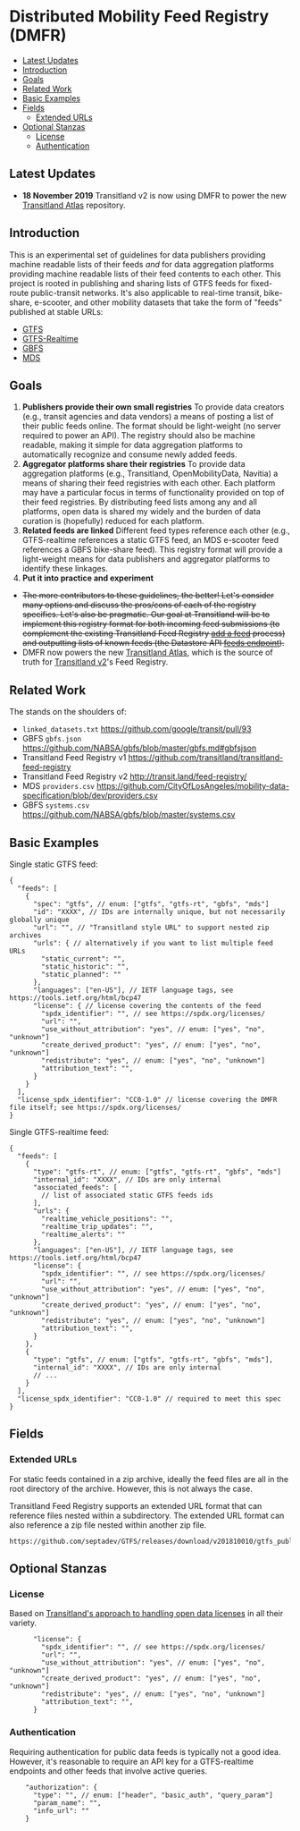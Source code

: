 # Distributed Mobility Feed Registry (DMFR) <!-- omit in toc -->

<!-- to update use https://marketplace.visualstudio.com/items?itemName=yzhang.markdown-all-in-one -->

- [Latest Updates](#latest-updates)
- [Introduction](#introduction)
- [Goals](#goals)
- [Related Work](#related-work)
- [Basic Examples](#basic-examples)
- [Fields](#fields)
  - [Extended URLs](#extended-urls)
- [Optional Stanzas](#optional-stanzas)
  - [License](#license)
  - [Authentication](#authentication)

## Latest Updates

* **18 November 2019** Transitland v2 is now using DMFR to power the new [Transitland Atlas](https://github.com/transitland/transitland-atlas) repository.


## Introduction

This is an experimental set of guidelines for data publishers providing machine readable lists of their feeds _and_ for data aggregation platforms providing machine readable lists of their feed contents to each other. This project is rooted in publishing and sharing lists of GTFS feeds for fixed-route public-transit networks. It's also applicable to real-time transit, bike-share, e-scooter, and other mobility datasets that take the form of "feeds" published at stable URLs:

- [GTFS](https://gtfs.org/reference/static/)
- [GTFS-Realtime](https://gtfs.org/reference/realtime/v2/)
- [GBFS](https://github.com/NABSA/gbfs/#readme)
- [MDS](https://github.com/CityOfLosAngeles/mobility-data-specification/#readme)

## Goals

1. **Publishers provide their own small registries** To provide data creators (e.g., transit agencies and data vendors) a means of posting a list of their public feeds online. The format should be light-weight (no server required to power an API). The registry should also be machine readable, making it simple for data aggregation platforms to automatically recognize and consume newly added feeds.
2. **Aggregator platforms share their registries** To provide data aggregation platforms (e.g., Transitland, OpenMobilityData, Navitia) a means of sharing their feed registries with each other. Each platform may have a particular focus in terms of functionality provided on top of their feed registries. By distributing feed lists among any and all platforms, open data is shared my widely and the burden of data curation is (hopefully) reduced for each platform.
3. **Related feeds are linked** Different feed types reference each other (e.g., GTFS-realtime references a static GTFS feed, an MDS e-scooter feed references a GBFS bike-share feed). This registry format will provide a light-weight means for data publishers and aggregator platforms to identify these linkages.
4. **Put it into practice and experiment**
  - ~~The more contributors to these guidelines, the better! Let's consider many options and discuss the pros/cons of each of the registry specifics. Let's also be pragmatic. Our goal at Transitland will be to implement this registry format for both incoming feed submissions (to complement the existing Transitland Feed Registry [add a feed](https://transit.land/documentation/feed-registry/add-a-feed.html) process) and outputting lists of known feeds (the Datastore API [feeds endpoint](https://transit.land/documentation/datastore/feeds.html)).~~
  - DMFR now powers the new [Transitland Atlas](https://github.com/transitland/transitland-atlas), which is the source of truth for [Transitland v2](https://transit.land/news/2019/10/17/tlv2.html)'s Feed Registry.

## Related Work

The stands on the shoulders of:

- `linked_datasets.txt` https://github.com/google/transit/pull/93
- GBFS `gbfs.json` https://github.com/NABSA/gbfs/blob/master/gbfs.md#gbfsjson
- Transitland Feed Registry v1 https://github.com/transitland/transitland-feed-registry
- Transitland Feed Registry v2 http://transit.land/feed-registry/
- MDS `providers.csv` https://github.com/CityOfLosAngeles/mobility-data-specification/blob/dev/providers.csv
- GBFS `systems.csv` https://github.com/NABSA/gbfs/blob/master/systems.csv

## Basic Examples

Single static GTFS feed:

```jsonc
{
  "feeds": [
    {
      "spec": "gtfs", // enum: ["gtfs", "gtfs-rt", "gbfs", "mds"]
      "id": "XXXX", // IDs are internally unique, but not necessarily globally unique
      "url": "", // "Transitland style URL" to support nested zip archives
      "urls": { // alternatively if you want to list multiple feed URLs
        "static_current": "",
        "static_historic": "",
        "static_planned": ""
      },
      "languages": ["en-US"], // IETF language tags, see https://tools.ietf.org/html/bcp47
      "license": { // license covering the contents of the feed
        "spdx_identifier": "", // see https://spdx.org/licenses/
        "url": "",
        "use_without_attribution": "yes", // enum: ["yes", "no", "unknown"]
        "create_derived_product": "yes", // enum: ["yes", "no", "unknown"]
        "redistribute": "yes", // enum: ["yes", "no", "unknown"]
        "attribution_text": "",
      }
    }
  ],
  "license_spdx_identifier": "CC0-1.0" // license covering the DMFR file itself; see https://spdx.org/licenses/
}
```

Single GTFS-realtime feed:

```jsonc
{
  "feeds": [
    {
      "type": "gtfs-rt", // enum: ["gtfs", "gtfs-rt", "gbfs", "mds"]
      "internal_id": "XXXX", // IDs are only internal
      "associated_feeds": [
        // list of associated static GTFS feeds ids
      ], 
      "urls": {
        "realtime_vehicle_positions": "",
        "realtime_trip_updates": "",
        "realtime_alerts": ""
      },
      "languages": ["en-US"], // IETF language tags, see https://tools.ietf.org/html/bcp47
      "license": {
        "spdx_identifier": "", // see https://spdx.org/licenses/
        "url": "",
        "use_without_attribution": "yes", // enum: ["yes", "no", "unknown"]
        "create_derived_product": "yes", // enum: ["yes", "no", "unknown"]
        "redistribute": "yes", // enum: ["yes", "no", "unknown"]
        "attribution_text": "",
      }
    },
    {
      "type": "gtfs", // enum: ["gtfs", "gtfs-rt", "gbfs", "mds"],
      "internal_id": "XXXX", // IDs are only internal
      // ...
    }
  ],
  "license_spdx_identifier": "CC0-1.0" // required to meet this spec
}
```

## Fields

### Extended URLs

For static feeds contained in a zip archive, ideally the feed files are all in the root directory of the archive. However, this is not always the case.

Transitland Feed Registry supports an extended URL format that can reference files nested within a subdirectory. The extended URL format can also reference a zip file nested within another zip file.

```
https://github.com/septadev/GTFS/releases/download/v201810010/gtfs_public.zip#google_bus.zip
```

## Optional Stanzas

### License

Based on [Transitland's approach to handling open data licenses](https://transit.land/an-open-project/) in all their variety.

```jsonc
      "license": {
        "spdx_identifier": "", // see https://spdx.org/licenses/
        "url": "",
        "use_without_attribution": "yes", // enum: ["yes", "no", "unknown"]
        "create_derived_product": "yes", // enum: ["yes", "no", "unknown"]
        "redistribute": "yes", // enum: ["yes", "no", "unknown"]
        "attribution_text": "",
      }
```

### Authentication

Requiring authentication for public data feeds is typically not a good idea. However, it's reasonable to require an API key for a GTFS-realtime endpoints and other feeds that involve active queries.

```jsonc
    "authorization": {
      "type": "", // enum: ["header", "basic_auth", "query_param"]
      "param_name": "",
      "info_url": ""
    }
```